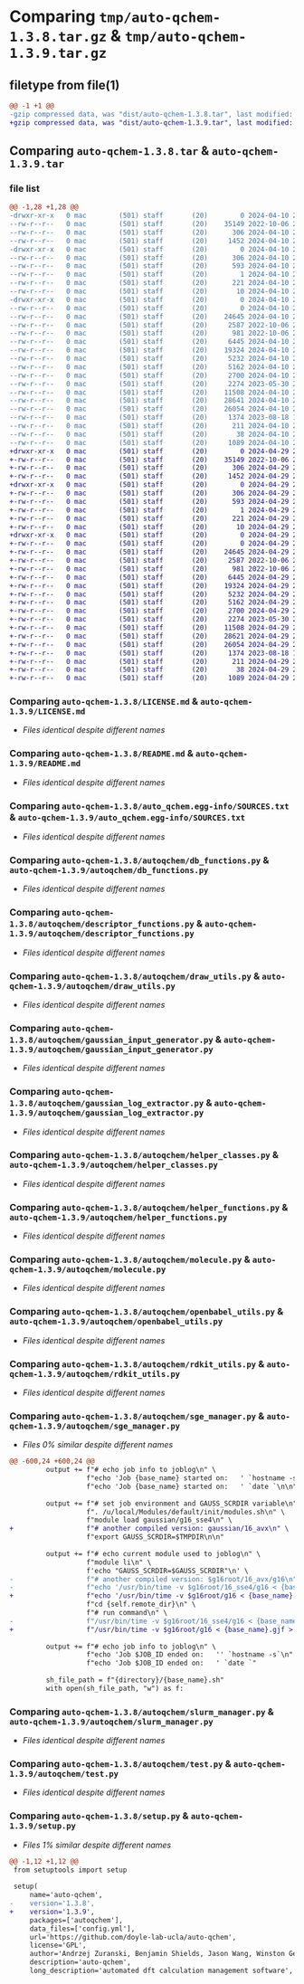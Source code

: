 # Comparing `tmp/auto-qchem-1.3.8.tar.gz` & `tmp/auto-qchem-1.3.9.tar.gz`

## filetype from file(1)

```diff
@@ -1 +1 @@
-gzip compressed data, was "dist/auto-qchem-1.3.8.tar", last modified: Wed Apr 10 23:29:16 2024, max compression
+gzip compressed data, was "dist/auto-qchem-1.3.9.tar", last modified: Mon Apr 29 23:27:20 2024, max compression
```

## Comparing `auto-qchem-1.3.8.tar` & `auto-qchem-1.3.9.tar`

### file list

```diff
@@ -1,28 +1,28 @@
-drwxr-xr-x   0 mac        (501) staff       (20)        0 2024-04-10 23:29:16.000000 auto-qchem-1.3.8/
--rw-r--r--   0 mac        (501) staff       (20)    35149 2022-10-06 20:25:51.000000 auto-qchem-1.3.8/LICENSE.md
--rw-r--r--   0 mac        (501) staff       (20)      306 2024-04-10 23:29:16.000000 auto-qchem-1.3.8/PKG-INFO
--rw-r--r--   0 mac        (501) staff       (20)     1452 2024-04-10 21:52:33.000000 auto-qchem-1.3.8/README.md
-drwxr-xr-x   0 mac        (501) staff       (20)        0 2024-04-10 23:29:16.000000 auto-qchem-1.3.8/auto_qchem.egg-info/
--rw-r--r--   0 mac        (501) staff       (20)      306 2024-04-10 23:29:16.000000 auto-qchem-1.3.8/auto_qchem.egg-info/PKG-INFO
--rw-r--r--   0 mac        (501) staff       (20)      593 2024-04-10 23:29:16.000000 auto-qchem-1.3.8/auto_qchem.egg-info/SOURCES.txt
--rw-r--r--   0 mac        (501) staff       (20)        1 2024-04-10 23:29:16.000000 auto-qchem-1.3.8/auto_qchem.egg-info/dependency_links.txt
--rw-r--r--   0 mac        (501) staff       (20)      221 2024-04-10 23:29:16.000000 auto-qchem-1.3.8/auto_qchem.egg-info/requires.txt
--rw-r--r--   0 mac        (501) staff       (20)       10 2024-04-10 23:29:16.000000 auto-qchem-1.3.8/auto_qchem.egg-info/top_level.txt
-drwxr-xr-x   0 mac        (501) staff       (20)        0 2024-04-10 23:29:16.000000 auto-qchem-1.3.8/autoqchem/
--rw-r--r--   0 mac        (501) staff       (20)        0 2024-04-10 21:52:33.000000 auto-qchem-1.3.8/autoqchem/__init__.py
--rw-r--r--   0 mac        (501) staff       (20)    24645 2024-04-10 21:52:33.000000 auto-qchem-1.3.8/autoqchem/db_functions.py
--rw-r--r--   0 mac        (501) staff       (20)     2587 2022-10-06 20:25:51.000000 auto-qchem-1.3.8/autoqchem/descriptor_functions.py
--rw-r--r--   0 mac        (501) staff       (20)      981 2022-10-06 20:25:51.000000 auto-qchem-1.3.8/autoqchem/draw_utils.py
--rw-r--r--   0 mac        (501) staff       (20)     6445 2024-04-10 21:52:33.000000 auto-qchem-1.3.8/autoqchem/gaussian_input_generator.py
--rw-r--r--   0 mac        (501) staff       (20)    19324 2024-04-10 21:52:33.000000 auto-qchem-1.3.8/autoqchem/gaussian_log_extractor.py
--rw-r--r--   0 mac        (501) staff       (20)     5232 2024-04-10 21:52:33.000000 auto-qchem-1.3.8/autoqchem/helper_classes.py
--rw-r--r--   0 mac        (501) staff       (20)     5162 2024-04-10 23:28:41.000000 auto-qchem-1.3.8/autoqchem/helper_functions.py
--rw-r--r--   0 mac        (501) staff       (20)     2700 2024-04-10 21:52:33.000000 auto-qchem-1.3.8/autoqchem/molecule.py
--rw-r--r--   0 mac        (501) staff       (20)     2274 2023-05-30 22:08:50.000000 auto-qchem-1.3.8/autoqchem/openbabel_utils.py
--rw-r--r--   0 mac        (501) staff       (20)    11508 2024-04-10 21:52:33.000000 auto-qchem-1.3.8/autoqchem/rdkit_utils.py
--rw-r--r--   0 mac        (501) staff       (20)    28641 2024-04-10 22:09:20.000000 auto-qchem-1.3.8/autoqchem/sge_manager.py
--rw-r--r--   0 mac        (501) staff       (20)    26054 2024-04-10 21:52:33.000000 auto-qchem-1.3.8/autoqchem/slurm_manager.py
--rw-r--r--   0 mac        (501) staff       (20)     1374 2023-08-18 17:24:25.000000 auto-qchem-1.3.8/autoqchem/test.py
--rw-r--r--   0 mac        (501) staff       (20)      211 2024-04-10 21:52:33.000000 auto-qchem-1.3.8/config.yml
--rw-r--r--   0 mac        (501) staff       (20)       38 2024-04-10 23:29:16.000000 auto-qchem-1.3.8/setup.cfg
--rw-r--r--   0 mac        (501) staff       (20)     1089 2024-04-10 23:28:51.000000 auto-qchem-1.3.8/setup.py
+drwxr-xr-x   0 mac        (501) staff       (20)        0 2024-04-29 23:27:20.000000 auto-qchem-1.3.9/
+-rw-r--r--   0 mac        (501) staff       (20)    35149 2022-10-06 20:25:51.000000 auto-qchem-1.3.9/LICENSE.md
+-rw-r--r--   0 mac        (501) staff       (20)      306 2024-04-29 23:27:20.000000 auto-qchem-1.3.9/PKG-INFO
+-rw-r--r--   0 mac        (501) staff       (20)     1452 2024-04-29 23:26:01.000000 auto-qchem-1.3.9/README.md
+drwxr-xr-x   0 mac        (501) staff       (20)        0 2024-04-29 23:27:20.000000 auto-qchem-1.3.9/auto_qchem.egg-info/
+-rw-r--r--   0 mac        (501) staff       (20)      306 2024-04-29 23:27:19.000000 auto-qchem-1.3.9/auto_qchem.egg-info/PKG-INFO
+-rw-r--r--   0 mac        (501) staff       (20)      593 2024-04-29 23:27:19.000000 auto-qchem-1.3.9/auto_qchem.egg-info/SOURCES.txt
+-rw-r--r--   0 mac        (501) staff       (20)        1 2024-04-29 23:27:19.000000 auto-qchem-1.3.9/auto_qchem.egg-info/dependency_links.txt
+-rw-r--r--   0 mac        (501) staff       (20)      221 2024-04-29 23:27:19.000000 auto-qchem-1.3.9/auto_qchem.egg-info/requires.txt
+-rw-r--r--   0 mac        (501) staff       (20)       10 2024-04-29 23:27:19.000000 auto-qchem-1.3.9/auto_qchem.egg-info/top_level.txt
+drwxr-xr-x   0 mac        (501) staff       (20)        0 2024-04-29 23:27:20.000000 auto-qchem-1.3.9/autoqchem/
+-rw-r--r--   0 mac        (501) staff       (20)        0 2024-04-29 23:26:01.000000 auto-qchem-1.3.9/autoqchem/__init__.py
+-rw-r--r--   0 mac        (501) staff       (20)    24645 2024-04-29 23:26:01.000000 auto-qchem-1.3.9/autoqchem/db_functions.py
+-rw-r--r--   0 mac        (501) staff       (20)     2587 2022-10-06 20:25:51.000000 auto-qchem-1.3.9/autoqchem/descriptor_functions.py
+-rw-r--r--   0 mac        (501) staff       (20)      981 2022-10-06 20:25:51.000000 auto-qchem-1.3.9/autoqchem/draw_utils.py
+-rw-r--r--   0 mac        (501) staff       (20)     6445 2024-04-29 23:26:01.000000 auto-qchem-1.3.9/autoqchem/gaussian_input_generator.py
+-rw-r--r--   0 mac        (501) staff       (20)    19324 2024-04-29 23:26:01.000000 auto-qchem-1.3.9/autoqchem/gaussian_log_extractor.py
+-rw-r--r--   0 mac        (501) staff       (20)     5232 2024-04-29 23:26:01.000000 auto-qchem-1.3.9/autoqchem/helper_classes.py
+-rw-r--r--   0 mac        (501) staff       (20)     5162 2024-04-29 23:26:01.000000 auto-qchem-1.3.9/autoqchem/helper_functions.py
+-rw-r--r--   0 mac        (501) staff       (20)     2700 2024-04-29 23:26:01.000000 auto-qchem-1.3.9/autoqchem/molecule.py
+-rw-r--r--   0 mac        (501) staff       (20)     2274 2023-05-30 22:08:50.000000 auto-qchem-1.3.9/autoqchem/openbabel_utils.py
+-rw-r--r--   0 mac        (501) staff       (20)    11508 2024-04-29 23:26:01.000000 auto-qchem-1.3.9/autoqchem/rdkit_utils.py
+-rw-r--r--   0 mac        (501) staff       (20)    28621 2024-04-29 23:26:26.000000 auto-qchem-1.3.9/autoqchem/sge_manager.py
+-rw-r--r--   0 mac        (501) staff       (20)    26054 2024-04-29 23:26:01.000000 auto-qchem-1.3.9/autoqchem/slurm_manager.py
+-rw-r--r--   0 mac        (501) staff       (20)     1374 2023-08-18 17:24:25.000000 auto-qchem-1.3.9/autoqchem/test.py
+-rw-r--r--   0 mac        (501) staff       (20)      211 2024-04-29 23:26:01.000000 auto-qchem-1.3.9/config.yml
+-rw-r--r--   0 mac        (501) staff       (20)       38 2024-04-29 23:27:20.000000 auto-qchem-1.3.9/setup.cfg
+-rw-r--r--   0 mac        (501) staff       (20)     1089 2024-04-29 23:27:09.000000 auto-qchem-1.3.9/setup.py
```

### Comparing `auto-qchem-1.3.8/LICENSE.md` & `auto-qchem-1.3.9/LICENSE.md`

 * *Files identical despite different names*

### Comparing `auto-qchem-1.3.8/README.md` & `auto-qchem-1.3.9/README.md`

 * *Files identical despite different names*

### Comparing `auto-qchem-1.3.8/auto_qchem.egg-info/SOURCES.txt` & `auto-qchem-1.3.9/auto_qchem.egg-info/SOURCES.txt`

 * *Files identical despite different names*

### Comparing `auto-qchem-1.3.8/autoqchem/db_functions.py` & `auto-qchem-1.3.9/autoqchem/db_functions.py`

 * *Files identical despite different names*

### Comparing `auto-qchem-1.3.8/autoqchem/descriptor_functions.py` & `auto-qchem-1.3.9/autoqchem/descriptor_functions.py`

 * *Files identical despite different names*

### Comparing `auto-qchem-1.3.8/autoqchem/draw_utils.py` & `auto-qchem-1.3.9/autoqchem/draw_utils.py`

 * *Files identical despite different names*

### Comparing `auto-qchem-1.3.8/autoqchem/gaussian_input_generator.py` & `auto-qchem-1.3.9/autoqchem/gaussian_input_generator.py`

 * *Files identical despite different names*

### Comparing `auto-qchem-1.3.8/autoqchem/gaussian_log_extractor.py` & `auto-qchem-1.3.9/autoqchem/gaussian_log_extractor.py`

 * *Files identical despite different names*

### Comparing `auto-qchem-1.3.8/autoqchem/helper_classes.py` & `auto-qchem-1.3.9/autoqchem/helper_classes.py`

 * *Files identical despite different names*

### Comparing `auto-qchem-1.3.8/autoqchem/helper_functions.py` & `auto-qchem-1.3.9/autoqchem/helper_functions.py`

 * *Files identical despite different names*

### Comparing `auto-qchem-1.3.8/autoqchem/molecule.py` & `auto-qchem-1.3.9/autoqchem/molecule.py`

 * *Files identical despite different names*

### Comparing `auto-qchem-1.3.8/autoqchem/openbabel_utils.py` & `auto-qchem-1.3.9/autoqchem/openbabel_utils.py`

 * *Files identical despite different names*

### Comparing `auto-qchem-1.3.8/autoqchem/rdkit_utils.py` & `auto-qchem-1.3.9/autoqchem/rdkit_utils.py`

 * *Files identical despite different names*

### Comparing `auto-qchem-1.3.8/autoqchem/sge_manager.py` & `auto-qchem-1.3.9/autoqchem/sge_manager.py`

 * *Files 0% similar despite different names*

```diff
@@ -600,24 +600,24 @@
         output += f"# echo job info to joblog\n" \
                   f"echo 'Job {base_name} started on:   ' `hostname -s`\n" \
                   f"echo 'Job {base_name} started on:   ' `date `\n\n"
 
         output += f"# set job environment and GAUSS_SCRDIR variable\n" \
                   f". /u/local/Modules/default/init/modules.sh\n" \
                   f"module load gaussian/g16_sse4\n" \
+                  f"# another compiled version: gaussian/16_avx\n" \
                   f"export GAUSS_SCRDIR=$TMPDIR\n\n"
 
         output += f"# echo current module used to joblog\n" \
                   f"module li\n" \
                   f'echo "GAUSS_SCRDIR=$GAUSS_SCRDIR"\n' \
-                  f"# another compiled version: $g16root/16_avx/g16\n" \
-                  f"echo '/usr/bin/time -v $g16root/16_sse4/g16 < {base_name}.gjf > {base_name}.log'\n\n" \
+                  f"echo '/usr/bin/time -v $g16root/g16 < {base_name}.gjf > {base_name}.log'\n\n" \
                   f"cd {self.remote_dir}\n" \
                   f"# run command\n" \
-                  f"/usr/bin/time -v $g16root/16_sse4/g16 < {base_name}.gjf > {base_name}.log\n\n" 
+                  f"/usr/bin/time -v $g16root/g16 < {base_name}.gjf > {base_name}.log\n\n" 
 
         output += f"# echo job info to joblog\n" \
                   f"echo 'Job $JOB_ID ended on:   '' `hostname -s`\n" \
                   f"echo 'Job $JOB_ID ended on:   ' `date `"
 
         sh_file_path = f"{directory}/{base_name}.sh"
         with open(sh_file_path, "w") as f:
```

### Comparing `auto-qchem-1.3.8/autoqchem/slurm_manager.py` & `auto-qchem-1.3.9/autoqchem/slurm_manager.py`

 * *Files identical despite different names*

### Comparing `auto-qchem-1.3.8/autoqchem/test.py` & `auto-qchem-1.3.9/autoqchem/test.py`

 * *Files identical despite different names*

### Comparing `auto-qchem-1.3.8/setup.py` & `auto-qchem-1.3.9/setup.py`

 * *Files 1% similar despite different names*

```diff
@@ -1,12 +1,12 @@
 from setuptools import setup
 
 setup(
     name='auto-qchem',
-    version='1.3.8',
+    version='1.3.9',
     packages=['autoqchem'],
     data_files=['config.yml'],
     url='https://github.com/doyle-lab-ucla/auto-qchem',
     license='GPL',
     author='Andrzej Zuranski, Benjamin Shields, Jason Wang, Winston Gee',
     description='auto-qchem',
     long_description='automated dft calculation management software',
```

